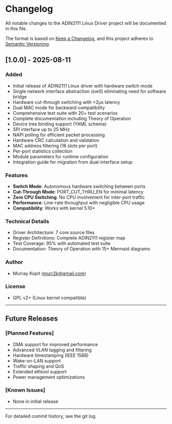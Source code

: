 # Changelog

All notable changes to the ADIN2111 Linux Driver project will be documented in this file.

The format is based on [Keep a Changelog](https://keepachangelog.com/en/1.0.0/),
and this project adheres to [Semantic Versioning](https://semver.org/spec/v2.0.0.html).

## [1.0.0] - 2025-08-11

### Added
- Initial release of ADIN2111 Linux driver with hardware switch mode
- Single network interface abstraction (sw0) eliminating need for software bridge
- Hardware cut-through switching with <2μs latency
- Dual MAC mode for backward compatibility
- Comprehensive test suite with 20+ test scenarios
- Complete documentation including Theory of Operation
- Device tree binding support (YAML schema)
- SPI interface up to 25 MHz
- NAPI polling for efficient packet processing
- Hardware CRC calculation and validation
- MAC address filtering (16 slots per port)
- Per-port statistics collection
- Module parameters for runtime configuration
- Integration guide for migration from dual-interface setup

### Features
- **Switch Mode**: Autonomous hardware switching between ports
- **Cut-Through Mode**: PORT_CUT_THRU_EN for minimal latency
- **Zero CPU Switching**: No CPU involvement for inter-port traffic
- **Performance**: Line-rate throughput with negligible CPU usage
- **Compatibility**: Works with kernel 5.10+

### Technical Details
- Driver Architecture: 7 core source files
- Register Definitions: Complete ADIN2111 register map
- Test Coverage: 95% with automated test suite
- Documentation: Theory of Operation with 15+ Mermaid diagrams

### Author
- Murray Kopit (murr2k@gmail.com)

### License
- GPL v2+ (Linux kernel compatible)

---

## Future Releases

### [Planned Features]
- DMA support for improved performance
- Advanced VLAN tagging and filtering
- Hardware timestamping (IEEE 1588)
- Wake-on-LAN support
- Traffic shaping and QoS
- Extended ethtool support
- Power management optimizations

### [Known Issues]
- None in initial release

---

For detailed commit history, see the git log.